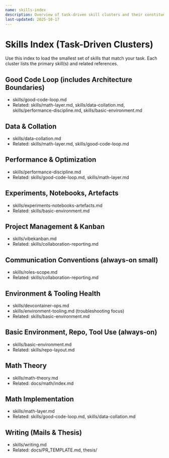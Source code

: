 ```yaml
---
name: skills-index
description: Overview of task-driven skill clusters and their constituent files.
last-updated: 2025-10-17
---
```


# Skills Index (Task-Driven Clusters)

Use this index to load the smallest set of skills that match your task. Each cluster lists the primary skill(s) and related references.

## Good Code Loop (includes Architecture Boundaries)
- skills/good-code-loop.md
- Related: skills/math-layer.md, skills/data-collation.md, skills/performance-discipline.md, skills/basic-environment.md

## Data & Collation
- skills/data-collation.md
- Related: skills/math-layer.md, skills/good-code-loop.md

## Performance & Optimization
- skills/performance-discipline.md
- Related: skills/good-code-loop.md, skills/math-layer.md

## Experiments, Notebooks, Artefacts
- skills/experiments-notebooks-artefacts.md
- Related: skills/basic-environment.md

## Project Management & Kanban
- skills/vibekanban.md
- Related: skills/collaboration-reporting.md

## Communication Conventions (always-on small)
- skills/roles-scope.md
- Related: skills/collaboration-reporting.md

## Environment & Tooling Health
- skills/devcontainer-ops.md
- skills/environment-tooling.md (troubleshooting focus)
- Related: skills/basic-environment.md

## Basic Environment, Repo, Tool Use (always-on)
- skills/basic-environment.md
- Related: skills/repo-layout.md

## Math Theory
- skills/math-theory.md
- Related: docs/math/index.md

## Math Implementation
- skills/math-layer.md
- Related: skills/good-code-loop.md, skills/data-collation.md

## Writing (Mails & Thesis)
- skills/writing.md
- Related: docs/PR_TEMPLATE.md, thesis/

